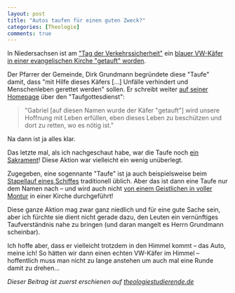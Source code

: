 ```yaml
---
layout: post
title: "Autos taufen für einen guten Zweck?"
categories: [Theologie]
comments: true
---
```


In Niedersachsen ist am ["Tag der Verkehrssicherheit"](http://www.tag-der-verkehrssicherheit.de) ein [blauer VW-Käfer in einer evangelischen Kirche "getauft" worden](http://aktuell.evangelisch.de/artikel/84983/vw-kaefer-symbolisch-getauft).
<!--more-->

Der Pfarrer der Gemeinde, Dirk Grundmann begründete diese "Taufe" damit, dass "mit Hilfe dieses Käfers [...] Unfälle verhindert und Menschenleben gerettet werden" sollen. Er schreibt weiter [auf seiner Homepage](http://www.leine-weper.de/?p=1364#more-1364) über den "Taufgottesdienst":

> "Gabriel [auf diesen Namen wurde der Käfer "getauft"] wird unsere Hoffnung mit Leben erfüllen, eben dieses Leben zu beschützen und dort zu retten, wo es nötig ist."

Na dann ist ja alles klar.

Das letzte mal, als ich nachgeschaut habe, war die Taufe noch [ein Sakrament](http://www.ekd.de/glauben/abc/sakrament.html)! Diese Aktion war vielleicht ein wenig unüberlegt.

Zugegeben, eine sogennante "Taufe" ist ja auch beispielsweise beim [Stapellauf eines Schiffes](https://de.wikipedia.org/wiki/Schiffstaufe) traditionell üblich. Aber das ist dann eine Taufe nur dem Namen nach – und wird auch nicht [von einem Geistlichen in voller Montur](http://landkreis-northeim.de/magazin/artikel.php?artikel=3532&type=2&menuid=5&topmenu=5) in einer Kirche durchgeführt!

Diese ganze Aktion mag zwar ganz niedlich und für eine gute Sache sein, aber ich fürchte sie dient nicht gerade dazu, den Leuten ein vernünftiges Taufverständnis nahe zu bringen (und daran mangelt es Herrn Grundmann scheinbar).

Ich hoffe aber, dass er vielleicht trotzdem in den Himmel kommt – das Auto, meine ich! So hätten wir dann einen echten VW-Käfer im Himmel – hoffentlich muss man nicht zu lange anstehen um auch mal eine Runde damit zu drehen…

*Dieser Beitrag ist zuerst erschienen auf [theologiestudierende.de](http://www.theologiestudierende.de/)*